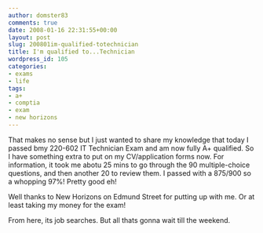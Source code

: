 ```yaml
---
author: domster83
comments: true
date: 2008-01-16 22:31:55+00:00
layout: post
slug: 200801im-qualified-totechnician
title: I'm qualified to...Technician
wordpress_id: 105
categories:
- exams
- life
tags:
- a+
- comptia
- exam
- new horizons
---
```


That makes no sense but I just wanted to share my knowledge that today I passed bmy 220-602 IT Technician Exam and am now fully A+ qualified. So I have something extra to put on my CV/application forms now.
For information, it took me abotu 25 mins to go through the 90 multiple-choice questions, and then another 20 to review them. I passed with a 875/900 so a whopping 97%! Pretty good eh!




Well thanks to New Horizons on Edmund Street for putting up with me. Or at least taking my money for the exam!




From here, its job searches. But all thats gonna wait till the weekend.

